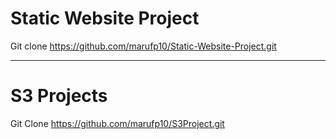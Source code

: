 # Static Website Project
Git clone https://github.com/marufp10/Static-Website-Project.git
_ _ _ _ _ _ _ _ _ _ _ _ _ _ _ _ _ _ _ _ _ _ _ _ _ _ _ _ _ _ _ _ _ _

# S3 Projects
Git Clone https://github.com/marufp10/S3Project.git

#
